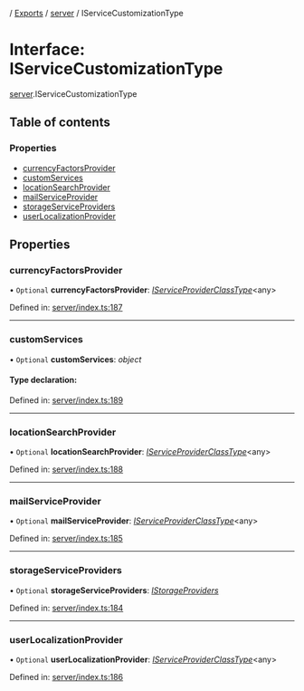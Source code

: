 [](../README.md) / [Exports](../modules.md) / [server](../modules/server.md) / IServiceCustomizationType

# Interface: IServiceCustomizationType

[server](../modules/server.md).IServiceCustomizationType

## Table of contents

### Properties

- [currencyFactorsProvider](server.iservicecustomizationtype.md#currencyfactorsprovider)
- [customServices](server.iservicecustomizationtype.md#customservices)
- [locationSearchProvider](server.iservicecustomizationtype.md#locationsearchprovider)
- [mailServiceProvider](server.iservicecustomizationtype.md#mailserviceprovider)
- [storageServiceProviders](server.iservicecustomizationtype.md#storageserviceproviders)
- [userLocalizationProvider](server.iservicecustomizationtype.md#userlocalizationprovider)

## Properties

### currencyFactorsProvider

• `Optional` **currencyFactorsProvider**: [*IServiceProviderClassType*](server_services.iserviceproviderclasstype.md)<any\>

Defined in: [server/index.ts:187](https://github.com/onzag/itemize/blob/5fcde7cf/server/index.ts#L187)

___

### customServices

• `Optional` **customServices**: *object*

#### Type declaration:

Defined in: [server/index.ts:189](https://github.com/onzag/itemize/blob/5fcde7cf/server/index.ts#L189)

___

### locationSearchProvider

• `Optional` **locationSearchProvider**: [*IServiceProviderClassType*](server_services.iserviceproviderclasstype.md)<any\>

Defined in: [server/index.ts:188](https://github.com/onzag/itemize/blob/5fcde7cf/server/index.ts#L188)

___

### mailServiceProvider

• `Optional` **mailServiceProvider**: [*IServiceProviderClassType*](server_services.iserviceproviderclasstype.md)<any\>

Defined in: [server/index.ts:185](https://github.com/onzag/itemize/blob/5fcde7cf/server/index.ts#L185)

___

### storageServiceProviders

• `Optional` **storageServiceProviders**: [*IStorageProviders*](server.istorageproviders.md)

Defined in: [server/index.ts:184](https://github.com/onzag/itemize/blob/5fcde7cf/server/index.ts#L184)

___

### userLocalizationProvider

• `Optional` **userLocalizationProvider**: [*IServiceProviderClassType*](server_services.iserviceproviderclasstype.md)<any\>

Defined in: [server/index.ts:186](https://github.com/onzag/itemize/blob/5fcde7cf/server/index.ts#L186)
